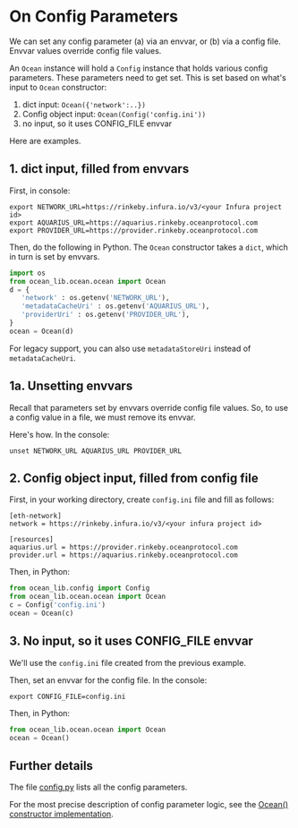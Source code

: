 <!--
Copyright 2021 Ocean Protocol Foundation
SPDX-License-Identifier: Apache-2.0
-->
# On Config Parameters

We can set any config parameter (a) via an envvar, or (b) via a config file. Envvar values override config file values.

An `Ocean` instance will hold a `Config` instance that holds various config parameters. These parameters need to get set. This is set based on what's input to `Ocean` constructor:

1. dict input: ```Ocean({'network':..})```
1. Config object input: ```Ocean(Config('config.ini'))```
1. no input, so it uses CONFIG_FILE envvar

Here are examples.

## 1. dict input, filled from envvars

First, in console:
```console
export NETWORK_URL=https://rinkeby.infura.io/v3/<your Infura project id>
export AQUARIUS_URL=https://aquarius.rinkeby.oceanprotocol.com
export PROVIDER_URL=https://provider.rinkeby.oceanprotocol.com
```

Then, do the following in Python. The `Ocean` constructor takes a `dict`, which in turn is set by envvars.
```python
import os
from ocean_lib.ocean.ocean import Ocean
d = {
   'network' : os.getenv('NETWORK_URL'),
   'metadataCacheUri' : os.getenv('AQUARIUS_URL'),
   'providerUri' : os.getenv('PROVIDER_URL'),
}
ocean = Ocean(d)
```
For legacy support, you can also use `metadataStoreUri` instead of `metadataCacheUri`.

## 1a. Unsetting envvars

Recall that parameters set by envvars override config file values. So, to use a config value in a file, we must remove its envvar.

Here's how. In the console:
```
unset NETWORK_URL AQUARIUS_URL PROVIDER_URL
```

## 2. Config object input, filled from config file

First, in your working directory, create `config.ini` file and fill as follows:
```
[eth-network]
network = https://rinkeby.infura.io/v3/<your infura project id>

[resources]
aquarius.url = https://provider.rinkeby.oceanprotocol.com
provider.url = https://aquarius.rinkeby.oceanprotocol.com
```

Then, in Python:

```python
from ocean_lib.config import Config
from ocean_lib.ocean.ocean import Ocean
c = Config('config.ini')
ocean = Ocean(c)
```

## 3. No input, so it uses CONFIG_FILE envvar

We'll use the `config.ini` file created from the previous example.

Then, set an envvar for the config file. In the console:
```console
export CONFIG_FILE=config.ini
```

Then, in Python:
```python
from ocean_lib.ocean.ocean import Ocean
ocean = Ocean()
```

## Further details

The file [config.py](https://github.com/oceanprotocol/ocean.py/blob/master/ocean_lib/config.py) lists all the config parameters.

For the most precise description of config parameter logic, see the [Ocean() constructor implementation](https://github.com/oceanprotocol/ocean.py/blob/master/ocean_lib/ocean/ocean.py).
